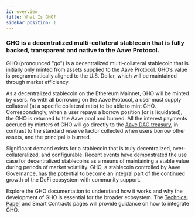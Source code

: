 ```yaml
---
id: overview
title: What Is GHO?
sidebar_position: 1
---
```


### **GHO is a decentralized multi-collateral stablecoin that is fully backed, transparent and native to the Aave Protocol.**

GHO (pronounced "go") is a decentralized multi-collateral stablecoin that is initially only minted from assets supplied to the Aave Protocol. GHO’s value is programmatically aligned to the U.S. Dollar, which will be maintained through market efficiency.

As a decentralized stablecoin on the Ethereum Mainnet, GHO will be minted by users. As with all borrowing on the Aave Protocol, a user must supply collateral (at a specific collateral ratio) to be able to mint GHO. Correspondingly, when a user repays a borrow position (or is liquidated), the GHO is returned to the Aave pool and burned. All the interest payments accrued by minters of GHO will go directly to the [Aave DAO treasury](https://zapper.fi/daos/aave), in contrast to the standard reserve factor collected when users borrow other assets, and the principal is burned.

Significant demand exists for a stablecoin that is truly decentralized, over-collateralized, and configurable. Recent events have demonstrated the use case for decentralized stablecoins as a means of maintaining a stable value during periods of market volatility. GHO, a stablecoin controlled by Aave Governance, has the potential to become an integral part of the continued growth of the DeFi ecosystem with community support.

Explore the GHO documentation to understand how it works and why the development of GHO is essential for the broader ecosystem. The [Technical Paper](https://github.com/aave/gho/blob/main/techpaper/GHO_Technical_Paper.pdf) and Smart Contracts pages will provide guidance on how to integrate GHO.
